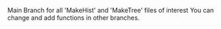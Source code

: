 Main Branch for all 'MakeHist' and 'MakeTree' files of interest
You can change and add functions in other branches.
